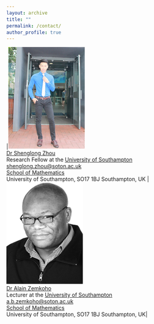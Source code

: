 ```yaml
---
layout: archive
title: ""   
permalink: /contact/
author_profile: true
---
```


|<img src='/images/slzhou.jpg'> <br> [Dr Shenglong Zhou](https://shenglongzhou.github.io) <br> Research Fellow at the [University of Southampton](https://www.southampton.ac.uk/)<br> shenglong.zhou@soton.ac.uk <br> [School of Mathematics](https://www.southampton.ac.uk/maths) <br> University of Southampton,  SO17 1BJ Southampton, UK | <img src='/images/zem.png'> <br>
[Dr Alain Zemkoho](http://www.southampton.ac.uk/~abz1e14/) <br> Lecturer at the [University of Southampton](https://www.southampton.ac.uk/)  <br> a.b.zemkoho@soton.ac.uk  <br> [School of Mathematics](https://www.southampton.ac.uk/maths)  <br>  University of Southampton,  SO17 1BJ Southampton, UK|
